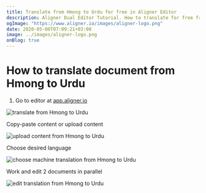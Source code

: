 ```yaml
---
title: Translate from Hmong to Urdu for free in Aligner Editor
description: Aligner Dual Editor Tutorial. How to translate for free from Hmong to Urdu. Aligner is multilingual document management platform. 
ogImage: "https://www.aligner.io/images/aligner-logo.png"
date: 2020-05-06T07:09:21+03:00
image: ../images/aligner-logo.png
onBlog: true
---
```


# How to translate document from Hmong to Urdu

1. Go to editor at [app.aligner.io](https://app.aligner.io "Aligner App web page")

![translate from Hmong to Urdu](../aligner-blank-editor.png "translate from Hmong to Urdu")

Copy-paste content or upload content

![upload content from Hmong to Urdu](../aligner-uploaded-document.png "upload content from Hmong to Urdu")

Choose desired language

![choose machine translation from Hmong to Urdu](../aligner-language-dropdown.png "choose machine translation from Hmong to Urdu")

Work and edit 2 documents in parallel

![edit translation from Hmong to Urdu](../aligner-double-sitded-editor.png "edit translation from Hmong to Urdu")

